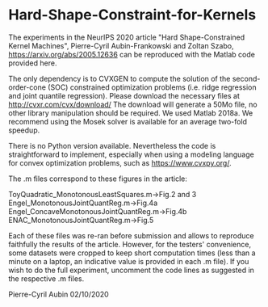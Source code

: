 # Hard-Shape-Constraint-for-Kernels
The experiments in the NeurIPS 2020 article "Hard Shape-Constrained Kernel Machines", Pierre-Cyril Aubin-Frankowski and Zoltan Szabo, https://arxiv.org/abs/2005.12636 can be reproduced with the Matlab code provided here.

The only dependency is to CVXGEN to compute the solution of the second-order-cone (SOC) constrained optimization problems (i.e. ridge regression and joint quantile regression). Please download the necessary files at http://cvxr.com/cvx/download/ The download will generate a 50Mo file, no other library manipulation should be required. We used Matlab 2018a. We recommend using the Mosek solver is available for an average two-fold speedup.

There is no Python version available. Nevertheless the code is straightforward to implement, especially when using a modeling language for convex optimization problems, such as https://www.cvxpy.org/. 

The .m files correspond to these figures in the article:

ToyQuadratic_MonotonousLeastSquares.m->Fig.2 and 3
Engel_MonotonousJointQuantReg.m->Fig.4a
Engel_ConcaveMonotonousJointQuantReg.m->Fig.4b
ENAC_MonotonousJointQuantReg.m->Fig.5

Each of these files was re-ran before submission and allows to reproduce faithfully the results of the article. However, for the testers' convenience, some datasets were cropped to keep short computation times (less than a minute on a laptop, an indicative value is provided in each .m file). If you wish to do the full experiment, uncomment the code lines as suggested in the respective .m files.

Pierre-Cyril Aubin 02/10/2020
